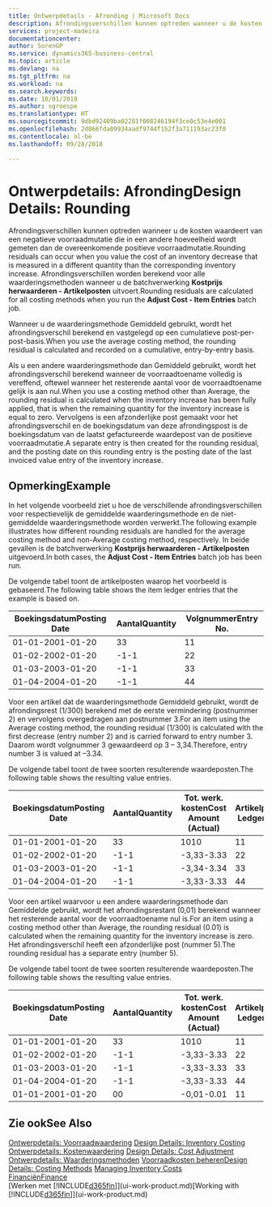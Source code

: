 ```yaml
---
title: Ontwerpdetails - Afronding | Microsoft Docs
description: Afrondingsverschillen kunnen optreden wanneer u de kosten waardeert van een negatieve voorraadmutatie die in een andere hoeveelheid wordt gemeten dan de overeenkomende positieve voorraadmutatie. Afrondingsverschillen worden berekend voor alle waarderingsmethoden wanneer u de batchverwerking **Kostprijs herwaarderen - Artikelposten** uitvoert.
services: project-madeira
documentationcenter: 
author: SorenGP
ms.service: dynamics365-business-central
ms.topic: article
ms.devlang: na
ms.tgt_pltfrm: na
ms.workload: na
ms.search.keywords: 
ms.date: 10/01/2018
ms.author: sgroespe
ms.translationtype: HT
ms.sourcegitcommit: 9dbd92409ba02281f008246194f3ce0c53e4e001
ms.openlocfilehash: 2d866fda09934aadf9744f152f3a711193ac23f0
ms.contentlocale: nl-be
ms.lasthandoff: 09/28/2018

---
```

# <a name="design-details-rounding"></a><span data-ttu-id="10502-104">Ontwerpdetails: Afronding</span><span class="sxs-lookup"><span data-stu-id="10502-104">Design Details: Rounding</span></span>
<span data-ttu-id="10502-105">Afrondingsverschillen kunnen optreden wanneer u de kosten waardeert van een negatieve voorraadmutatie die in een andere hoeveelheid wordt gemeten dan de overeenkomende positieve voorraadmutatie.</span><span class="sxs-lookup"><span data-stu-id="10502-105">Rounding residuals can occur when you value the cost of an inventory decrease that is measured in a different quantity than the corresponding inventory increase.</span></span> <span data-ttu-id="10502-106">Afrondingsverschillen worden berekend voor alle waarderingsmethoden wanneer u de batchverwerking **Kostprijs herwaarderen - Artikelposten** uitvoert.</span><span class="sxs-lookup"><span data-stu-id="10502-106">Rounding residuals are calculated for all costing methods when you run the **Adjust Cost - Item Entries** batch job.</span></span>  

 <span data-ttu-id="10502-107">Wanneer u de waarderingsmethode Gemiddeld gebruikt, wordt het afrondingsverschil berekend en vastgelegd op een cumulatieve post-per-post-basis.</span><span class="sxs-lookup"><span data-stu-id="10502-107">When you use the average costing method, the rounding residual is calculated and recorded on a cumulative, entry-by-entry basis.</span></span>  

 <span data-ttu-id="10502-108">Als u een andere waarderingsmethode dan Gemiddeld gebruikt, wordt het afrondingsverschil berekend wanneer de voorraadtoename volledig is vereffend, oftewel wanneer het resterende aantal voor de voorraadtoename gelijk is aan nul.</span><span class="sxs-lookup"><span data-stu-id="10502-108">When you use a costing method other than Average, the rounding residual is calculated when the inventory increase has been fully applied, that is when the remaining quantity for the inventory increase is equal to zero.</span></span> <span data-ttu-id="10502-109">Vervolgens is een afzonderlijke post gemaakt voor het afrondingsverschil en de boekingsdatum van deze afrondingspost is de boekingsdatum van de laatst gefactureerde waardepost van de positieve voorraadmutatie.</span><span class="sxs-lookup"><span data-stu-id="10502-109">A separate entry is then created for the rounding residual, and the posting date on this rounding entry is the posting date of the last invoiced value entry of the inventory increase.</span></span>  

## <a name="example"></a><span data-ttu-id="10502-110">Opmerking</span><span class="sxs-lookup"><span data-stu-id="10502-110">Example</span></span>  
 <span data-ttu-id="10502-111">In het volgende voorbeeld ziet u hoe de verschillende afrondingsverschillen voor respectievelijk de gemiddelde waarderingsmethode en de niet-gemiddelde waarderingsmethode worden verwerkt.</span><span class="sxs-lookup"><span data-stu-id="10502-111">The following example illustrates how different rounding residuals are handled for the average costing method and non-Average costing method, respectively.</span></span> <span data-ttu-id="10502-112">In beide gevallen is de batchverwerking **Kostprijs herwaarderen - Artikelposten** uitgevoerd.</span><span class="sxs-lookup"><span data-stu-id="10502-112">In both cases, the **Adjust Cost - Item Entries** batch job has been run.</span></span>  

 <span data-ttu-id="10502-113">De volgende tabel toont de artikelposten waarop het voorbeeld is gebaseerd.</span><span class="sxs-lookup"><span data-stu-id="10502-113">The following table shows the item ledger entries that the example is based on.</span></span>  

|<span data-ttu-id="10502-114">Boekingsdatum</span><span class="sxs-lookup"><span data-stu-id="10502-114">Posting Date</span></span>|<span data-ttu-id="10502-115">Aantal</span><span class="sxs-lookup"><span data-stu-id="10502-115">Quantity</span></span>|<span data-ttu-id="10502-116">Volgnummer</span><span class="sxs-lookup"><span data-stu-id="10502-116">Entry No.</span></span>|  
|------------------|--------------|---------------|  
|<span data-ttu-id="10502-117">01-01-20</span><span class="sxs-lookup"><span data-stu-id="10502-117">01-01-20</span></span>|<span data-ttu-id="10502-118">3</span><span class="sxs-lookup"><span data-stu-id="10502-118">3</span></span>|<span data-ttu-id="10502-119">1</span><span class="sxs-lookup"><span data-stu-id="10502-119">1</span></span>|  
|<span data-ttu-id="10502-120">01-02-20</span><span class="sxs-lookup"><span data-stu-id="10502-120">02-01-20</span></span>|<span data-ttu-id="10502-121">-1</span><span class="sxs-lookup"><span data-stu-id="10502-121">-1</span></span>|<span data-ttu-id="10502-122">2</span><span class="sxs-lookup"><span data-stu-id="10502-122">2</span></span>|  
|<span data-ttu-id="10502-123">01-03-20</span><span class="sxs-lookup"><span data-stu-id="10502-123">03-01-20</span></span>|<span data-ttu-id="10502-124">-1</span><span class="sxs-lookup"><span data-stu-id="10502-124">-1</span></span>|<span data-ttu-id="10502-125">3</span><span class="sxs-lookup"><span data-stu-id="10502-125">3</span></span>|  
|<span data-ttu-id="10502-126">01-04-20</span><span class="sxs-lookup"><span data-stu-id="10502-126">04-01-20</span></span>|<span data-ttu-id="10502-127">-1</span><span class="sxs-lookup"><span data-stu-id="10502-127">-1</span></span>|<span data-ttu-id="10502-128">4</span><span class="sxs-lookup"><span data-stu-id="10502-128">4</span></span>|  

 <span data-ttu-id="10502-129">Voor een artikel dat de waarderingsmethode Gemiddeld gebruikt, wordt de afrondingsrest (1/300) berekend met de eerste vermindering (postnummer 2) en vervolgens overgedragen aan postnummer 3.</span><span class="sxs-lookup"><span data-stu-id="10502-129">For an item using the Average costing method, the rounding residual (1/300) is calculated with the first decrease (entry number 2) and is carried forward to entry number 3.</span></span> <span data-ttu-id="10502-130">Daarom wordt volgnummer 3 gewaardeerd op 3 – 3,34.</span><span class="sxs-lookup"><span data-stu-id="10502-130">Therefore, entry number 3 is valued at –3.34.</span></span>  

 <span data-ttu-id="10502-131">De volgende tabel toont de twee soorten resulterende waardeposten.</span><span class="sxs-lookup"><span data-stu-id="10502-131">The following table shows the resulting value entries.</span></span>  

|<span data-ttu-id="10502-132">Boekingsdatum</span><span class="sxs-lookup"><span data-stu-id="10502-132">Posting Date</span></span>|<span data-ttu-id="10502-133">Aantal</span><span class="sxs-lookup"><span data-stu-id="10502-133">Quantity</span></span>|<span data-ttu-id="10502-134">Tot. werk. kosten</span><span class="sxs-lookup"><span data-stu-id="10502-134">Cost Amount (Actual)</span></span>|<span data-ttu-id="10502-135">Artikelpostnr.</span><span class="sxs-lookup"><span data-stu-id="10502-135">Item Ledger Entry No.</span></span>|<span data-ttu-id="10502-136">Volgnummer</span><span class="sxs-lookup"><span data-stu-id="10502-136">Entry No.</span></span>|  
|------------------|--------------|----------------------------|---------------------------|---------------|  
|<span data-ttu-id="10502-137">01-01-20</span><span class="sxs-lookup"><span data-stu-id="10502-137">01-01-20</span></span>|<span data-ttu-id="10502-138">3</span><span class="sxs-lookup"><span data-stu-id="10502-138">3</span></span>|<span data-ttu-id="10502-139">10</span><span class="sxs-lookup"><span data-stu-id="10502-139">10</span></span>|<span data-ttu-id="10502-140">1</span><span class="sxs-lookup"><span data-stu-id="10502-140">1</span></span>|<span data-ttu-id="10502-141">1</span><span class="sxs-lookup"><span data-stu-id="10502-141">1</span></span>|  
|<span data-ttu-id="10502-142">01-02-20</span><span class="sxs-lookup"><span data-stu-id="10502-142">02-01-20</span></span>|<span data-ttu-id="10502-143">-1</span><span class="sxs-lookup"><span data-stu-id="10502-143">-1</span></span>|<span data-ttu-id="10502-144">-3,33</span><span class="sxs-lookup"><span data-stu-id="10502-144">-3.33</span></span>|<span data-ttu-id="10502-145">2</span><span class="sxs-lookup"><span data-stu-id="10502-145">2</span></span>|<span data-ttu-id="10502-146">2</span><span class="sxs-lookup"><span data-stu-id="10502-146">2</span></span>|  
|<span data-ttu-id="10502-147">01-03-20</span><span class="sxs-lookup"><span data-stu-id="10502-147">03-01-20</span></span>|<span data-ttu-id="10502-148">-1</span><span class="sxs-lookup"><span data-stu-id="10502-148">-1</span></span>|<span data-ttu-id="10502-149">-3,34</span><span class="sxs-lookup"><span data-stu-id="10502-149">-3.34</span></span>|<span data-ttu-id="10502-150">3</span><span class="sxs-lookup"><span data-stu-id="10502-150">3</span></span>|<span data-ttu-id="10502-151">3</span><span class="sxs-lookup"><span data-stu-id="10502-151">3</span></span>|  
|<span data-ttu-id="10502-152">01-04-20</span><span class="sxs-lookup"><span data-stu-id="10502-152">04-01-20</span></span>|<span data-ttu-id="10502-153">-1</span><span class="sxs-lookup"><span data-stu-id="10502-153">-1</span></span>|<span data-ttu-id="10502-154">-3,33</span><span class="sxs-lookup"><span data-stu-id="10502-154">-3.33</span></span>|<span data-ttu-id="10502-155">4</span><span class="sxs-lookup"><span data-stu-id="10502-155">4</span></span>|<span data-ttu-id="10502-156">4</span><span class="sxs-lookup"><span data-stu-id="10502-156">4</span></span>|  

 <span data-ttu-id="10502-157">Voor een artikel waarvoor u een andere waarderingsmethode dan Gemiddelde gebruikt, wordt het afrondingsrestant (0,01) berekend wanneer het resterende aantal voor de voorraadtoename nul is.</span><span class="sxs-lookup"><span data-stu-id="10502-157">For an item using a costing method other than Average, the rounding residual (0.01) is calculated when the remaining quantity for the inventory increase is zero.</span></span> <span data-ttu-id="10502-158">Het afrondingsverschil heeft een afzonderlijke post (nummer 5).</span><span class="sxs-lookup"><span data-stu-id="10502-158">The rounding residual has a separate entry (number 5).</span></span>  

 <span data-ttu-id="10502-159">De volgende tabel toont de twee soorten resulterende waardeposten.</span><span class="sxs-lookup"><span data-stu-id="10502-159">The following table shows the resulting value entries.</span></span>  

|<span data-ttu-id="10502-160">Boekingsdatum</span><span class="sxs-lookup"><span data-stu-id="10502-160">Posting Date</span></span>|<span data-ttu-id="10502-161">Aantal</span><span class="sxs-lookup"><span data-stu-id="10502-161">Quantity</span></span>|<span data-ttu-id="10502-162">Tot. werk. kosten</span><span class="sxs-lookup"><span data-stu-id="10502-162">Cost Amount (Actual)</span></span>|<span data-ttu-id="10502-163">Artikelpostnr.</span><span class="sxs-lookup"><span data-stu-id="10502-163">Item Ledger Entry No.</span></span>|<span data-ttu-id="10502-164">Volgnummer</span><span class="sxs-lookup"><span data-stu-id="10502-164">Entry No.</span></span>|  
|------------------|--------------|----------------------------|---------------------------|---------------|  
|<span data-ttu-id="10502-165">01-01-20</span><span class="sxs-lookup"><span data-stu-id="10502-165">01-01-20</span></span>|<span data-ttu-id="10502-166">3</span><span class="sxs-lookup"><span data-stu-id="10502-166">3</span></span>|<span data-ttu-id="10502-167">10</span><span class="sxs-lookup"><span data-stu-id="10502-167">10</span></span>|<span data-ttu-id="10502-168">1</span><span class="sxs-lookup"><span data-stu-id="10502-168">1</span></span>|<span data-ttu-id="10502-169">1</span><span class="sxs-lookup"><span data-stu-id="10502-169">1</span></span>|  
|<span data-ttu-id="10502-170">01-02-20</span><span class="sxs-lookup"><span data-stu-id="10502-170">02-01-20</span></span>|<span data-ttu-id="10502-171">-1</span><span class="sxs-lookup"><span data-stu-id="10502-171">-1</span></span>|<span data-ttu-id="10502-172">-3,33</span><span class="sxs-lookup"><span data-stu-id="10502-172">-3.33</span></span>|<span data-ttu-id="10502-173">2</span><span class="sxs-lookup"><span data-stu-id="10502-173">2</span></span>|<span data-ttu-id="10502-174">2</span><span class="sxs-lookup"><span data-stu-id="10502-174">2</span></span>|  
|<span data-ttu-id="10502-175">01-03-20</span><span class="sxs-lookup"><span data-stu-id="10502-175">03-01-20</span></span>|<span data-ttu-id="10502-176">-1</span><span class="sxs-lookup"><span data-stu-id="10502-176">-1</span></span>|<span data-ttu-id="10502-177">-3,33</span><span class="sxs-lookup"><span data-stu-id="10502-177">-3.33</span></span>|<span data-ttu-id="10502-178">3</span><span class="sxs-lookup"><span data-stu-id="10502-178">3</span></span>|<span data-ttu-id="10502-179">3</span><span class="sxs-lookup"><span data-stu-id="10502-179">3</span></span>|  
|<span data-ttu-id="10502-180">01-04-20</span><span class="sxs-lookup"><span data-stu-id="10502-180">04-01-20</span></span>|<span data-ttu-id="10502-181">-1</span><span class="sxs-lookup"><span data-stu-id="10502-181">-1</span></span>|<span data-ttu-id="10502-182">-3,33</span><span class="sxs-lookup"><span data-stu-id="10502-182">-3.33</span></span>|<span data-ttu-id="10502-183">4</span><span class="sxs-lookup"><span data-stu-id="10502-183">4</span></span>|<span data-ttu-id="10502-184">4</span><span class="sxs-lookup"><span data-stu-id="10502-184">4</span></span>|  
|<span data-ttu-id="10502-185">01-01-20</span><span class="sxs-lookup"><span data-stu-id="10502-185">01-01-20</span></span>|<span data-ttu-id="10502-186">0</span><span class="sxs-lookup"><span data-stu-id="10502-186">0</span></span>|<span data-ttu-id="10502-187">-0,01</span><span class="sxs-lookup"><span data-stu-id="10502-187">-0.01</span></span>|<span data-ttu-id="10502-188">1</span><span class="sxs-lookup"><span data-stu-id="10502-188">1</span></span>|<span data-ttu-id="10502-189">5</span><span class="sxs-lookup"><span data-stu-id="10502-189">5</span></span>|  

## <a name="see-also"></a><span data-ttu-id="10502-190">Zie ook</span><span class="sxs-lookup"><span data-stu-id="10502-190">See Also</span></span>  
 <span data-ttu-id="10502-191">[Ontwerpdetails: Voorraadwaardering](design-details-inventory-costing.md) </span><span class="sxs-lookup"><span data-stu-id="10502-191">[Design Details: Inventory Costing](design-details-inventory-costing.md) </span></span>  
 <span data-ttu-id="10502-192">[Ontwerpdetails: Kostenwaardering](design-details-cost-adjustment.md) </span><span class="sxs-lookup"><span data-stu-id="10502-192">[Design Details: Cost Adjustment](design-details-cost-adjustment.md) </span></span>  
 <span data-ttu-id="10502-193">[Ontwerpdetails: Waarderingsmethoden](design-details-costing-methods.md) [Voorraadkosten beheren](finance-manage-inventory-costs.md)</span><span class="sxs-lookup"><span data-stu-id="10502-193">[Design Details: Costing Methods](design-details-costing-methods.md) [Managing Inventory Costs](finance-manage-inventory-costs.md)</span></span>  
 [<span data-ttu-id="10502-194">Financiën</span><span class="sxs-lookup"><span data-stu-id="10502-194">Finance</span></span>](finance.md)  
 <span data-ttu-id="10502-195">[Werken met [!INCLUDE[d365fin](includes/d365fin_md.md)]](ui-work-product.md)</span><span class="sxs-lookup"><span data-stu-id="10502-195">[Working with [!INCLUDE[d365fin](includes/d365fin_md.md)]](ui-work-product.md)</span></span>

